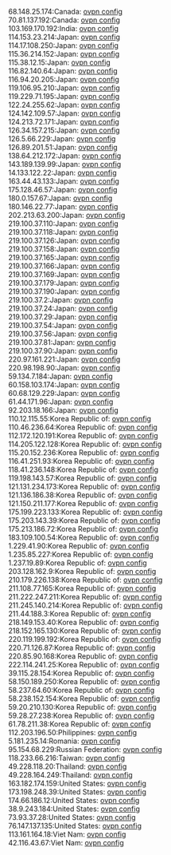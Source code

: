 68.148.25.174:Canada: [ovpn config](vpn/68_148_25_174.ovpn)  
70.81.137.192:Canada: [ovpn config](vpn/70_81_137_192.ovpn)  
103.169.170.192:India: [ovpn config](vpn/103_169_170_192.ovpn)  
114.153.23.214:Japan: [ovpn config](vpn/114_153_23_214.ovpn)  
114.17.108.250:Japan: [ovpn config](vpn/114_17_108_250.ovpn)  
115.36.214.152:Japan: [ovpn config](vpn/115_36_214_152.ovpn)  
115.38.12.15:Japan: [ovpn config](vpn/115_38_12_15.ovpn)  
116.82.140.64:Japan: [ovpn config](vpn/116_82_140_64.ovpn)  
116.94.20.205:Japan: [ovpn config](vpn/116_94_20_205.ovpn)  
119.106.95.210:Japan: [ovpn config](vpn/119_106_95_210.ovpn)  
119.229.71.195:Japan: [ovpn config](vpn/119_229_71_195.ovpn)  
122.24.255.62:Japan: [ovpn config](vpn/122_24_255_62.ovpn)  
124.142.109.57:Japan: [ovpn config](vpn/124_142_109_57.ovpn)  
124.213.72.171:Japan: [ovpn config](vpn/124_213_72_171.ovpn)  
126.34.157.215:Japan: [ovpn config](vpn/126_34_157_215.ovpn)  
126.5.66.229:Japan: [ovpn config](vpn/126_5_66_229.ovpn)  
126.89.201.51:Japan: [ovpn config](vpn/126_89_201_51.ovpn)  
138.64.212.172:Japan: [ovpn config](vpn/138_64_212_172.ovpn)  
143.189.139.99:Japan: [ovpn config](vpn/143_189_139_99.ovpn)  
14.133.122.22:Japan: [ovpn config](vpn/14_133_122_22.ovpn)  
163.44.43.133:Japan: [ovpn config](vpn/163_44_43_133.ovpn)  
175.128.46.57:Japan: [ovpn config](vpn/175_128_46_57.ovpn)  
180.0.157.67:Japan: [ovpn config](vpn/180_0_157_67.ovpn)  
180.146.22.77:Japan: [ovpn config](vpn/180_146_22_77.ovpn)  
202.213.63.200:Japan: [ovpn config](vpn/202_213_63_200.ovpn)  
219.100.37.110:Japan: [ovpn config](vpn/219_100_37_110.ovpn)  
219.100.37.118:Japan: [ovpn config](vpn/219_100_37_118.ovpn)  
219.100.37.126:Japan: [ovpn config](vpn/219_100_37_126.ovpn)  
219.100.37.158:Japan: [ovpn config](vpn/219_100_37_158.ovpn)  
219.100.37.165:Japan: [ovpn config](vpn/219_100_37_165.ovpn)  
219.100.37.166:Japan: [ovpn config](vpn/219_100_37_166.ovpn)  
219.100.37.169:Japan: [ovpn config](vpn/219_100_37_169.ovpn)  
219.100.37.179:Japan: [ovpn config](vpn/219_100_37_179.ovpn)  
219.100.37.190:Japan: [ovpn config](vpn/219_100_37_190.ovpn)  
219.100.37.2:Japan: [ovpn config](vpn/219_100_37_2.ovpn)  
219.100.37.24:Japan: [ovpn config](vpn/219_100_37_24.ovpn)  
219.100.37.29:Japan: [ovpn config](vpn/219_100_37_29.ovpn)  
219.100.37.54:Japan: [ovpn config](vpn/219_100_37_54.ovpn)  
219.100.37.56:Japan: [ovpn config](vpn/219_100_37_56.ovpn)  
219.100.37.81:Japan: [ovpn config](vpn/219_100_37_81.ovpn)  
219.100.37.90:Japan: [ovpn config](vpn/219_100_37_90.ovpn)  
220.97.161.221:Japan: [ovpn config](vpn/220_97_161_221.ovpn)  
220.98.198.90:Japan: [ovpn config](vpn/220_98_198_90.ovpn)  
59.134.7.184:Japan: [ovpn config](vpn/59_134_7_184.ovpn)  
60.158.103.174:Japan: [ovpn config](vpn/60_158_103_174.ovpn)  
60.68.129.229:Japan: [ovpn config](vpn/60_68_129_229.ovpn)  
61.44.171.96:Japan: [ovpn config](vpn/61_44_171_96.ovpn)  
92.203.18.166:Japan: [ovpn config](vpn/92_203_18_166.ovpn)  
110.12.115.55:Korea Republic of: [ovpn config](vpn/110_12_115_55.ovpn)  
110.46.236.64:Korea Republic of: [ovpn config](vpn/110_46_236_64.ovpn)  
112.172.120.191:Korea Republic of: [ovpn config](vpn/112_172_120_191.ovpn)  
114.205.122.128:Korea Republic of: [ovpn config](vpn/114_205_122_128.ovpn)  
115.20.152.236:Korea Republic of: [ovpn config](vpn/115_20_152_236.ovpn)  
116.41.251.93:Korea Republic of: [ovpn config](vpn/116_41_251_93.ovpn)  
118.41.236.148:Korea Republic of: [ovpn config](vpn/118_41_236_148.ovpn)  
119.198.143.57:Korea Republic of: [ovpn config](vpn/119_198_143_57.ovpn)  
121.131.234.173:Korea Republic of: [ovpn config](vpn/121_131_234_173.ovpn)  
121.136.186.38:Korea Republic of: [ovpn config](vpn/121_136_186_38.ovpn)  
121.150.211.177:Korea Republic of: [ovpn config](vpn/121_150_211_177.ovpn)  
175.199.223.133:Korea Republic of: [ovpn config](vpn/175_199_223_133.ovpn)  
175.203.143.39:Korea Republic of: [ovpn config](vpn/175_203_143_39.ovpn)  
175.213.186.72:Korea Republic of: [ovpn config](vpn/175_213_186_72.ovpn)  
183.109.100.54:Korea Republic of: [ovpn config](vpn/183_109_100_54.ovpn)  
1.229.41.90:Korea Republic of: [ovpn config](vpn/1_229_41_90.ovpn)  
1.235.85.227:Korea Republic of: [ovpn config](vpn/1_235_85_227.ovpn)  
1.237.19.89:Korea Republic of: [ovpn config](vpn/1_237_19_89.ovpn)  
203.128.162.9:Korea Republic of: [ovpn config](vpn/203_128_162_9.ovpn)  
210.179.226.138:Korea Republic of: [ovpn config](vpn/210_179_226_138.ovpn)  
211.108.77.165:Korea Republic of: [ovpn config](vpn/211_108_77_165.ovpn)  
211.222.247.211:Korea Republic of: [ovpn config](vpn/211_222_247_211.ovpn)  
211.245.140.214:Korea Republic of: [ovpn config](vpn/211_245_140_214.ovpn)  
211.44.188.3:Korea Republic of: [ovpn config](vpn/211_44_188_3.ovpn)  
218.149.153.40:Korea Republic of: [ovpn config](vpn/218_149_153_40.ovpn)  
218.152.165.130:Korea Republic of: [ovpn config](vpn/218_152_165_130.ovpn)  
220.119.199.192:Korea Republic of: [ovpn config](vpn/220_119_199_192.ovpn)  
220.71.126.87:Korea Republic of: [ovpn config](vpn/220_71_126_87.ovpn)  
220.85.90.168:Korea Republic of: [ovpn config](vpn/220_85_90_168.ovpn)  
222.114.241.25:Korea Republic of: [ovpn config](vpn/222_114_241_25.ovpn)  
39.115.28.154:Korea Republic of: [ovpn config](vpn/39_115_28_154.ovpn)  
58.150.189.250:Korea Republic of: [ovpn config](vpn/58_150_189_250.ovpn)  
58.237.64.60:Korea Republic of: [ovpn config](vpn/58_237_64_60.ovpn)  
58.238.152.154:Korea Republic of: [ovpn config](vpn/58_238_152_154.ovpn)  
59.20.210.130:Korea Republic of: [ovpn config](vpn/59_20_210_130.ovpn)  
59.28.27.238:Korea Republic of: [ovpn config](vpn/59_28_27_238.ovpn)  
61.78.211.38:Korea Republic of: [ovpn config](vpn/61_78_211_38.ovpn)  
112.203.196.50:Philippines: [ovpn config](vpn/112_203_196_50.ovpn)  
5.181.235.14:Romania: [ovpn config](vpn/5_181_235_14.ovpn)  
95.154.68.229:Russian Federation: [ovpn config](vpn/95_154_68_229.ovpn)  
118.233.66.216:Taiwan: [ovpn config](vpn/118_233_66_216.ovpn)  
49.228.118.20:Thailand: [ovpn config](vpn/49_228_118_20.ovpn)  
49.228.164.249:Thailand: [ovpn config](vpn/49_228_164_249.ovpn)  
163.182.174.159:United States: [ovpn config](vpn/163_182_174_159.ovpn)  
173.198.248.39:United States: [ovpn config](vpn/173_198_248_39.ovpn)  
174.66.186.12:United States: [ovpn config](vpn/174_66_186_12.ovpn)  
38.9.243.184:United States: [ovpn config](vpn/38_9_243_184.ovpn)  
73.93.37.28:United States: [ovpn config](vpn/73_93_37_28.ovpn)  
76.147.137.135:United States: [ovpn config](vpn/76_147_137_135.ovpn)  
113.161.164.18:Viet Nam: [ovpn config](vpn/113_161_164_18.ovpn)  
42.116.43.67:Viet Nam: [ovpn config](vpn/42_116_43_67.ovpn)  
